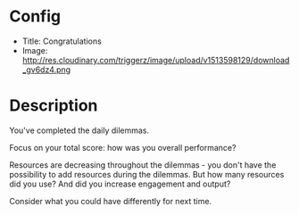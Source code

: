 # Config
 - Title: Congratulations
 - Image: http://res.cloudinary.com/triggerz/image/upload/v1513598129/download_gv6dz4.png

# Description
You've completed the daily dilemmas.

Focus on your total score: how was you overall performance?

Resources are decreasing throughout the dilemmas - you don't have the possibility to add resources during the dilemmas. 
But how many resources did you use? 
And did you increase engagement and output?

Consider what you could have differently for next time. 


